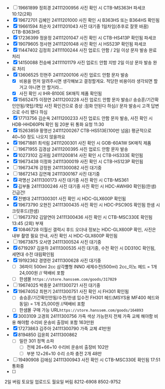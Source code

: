 - [ ] 19661899 정희경 24111200956 사진 확인 시 CTB-MS363H 파세코 10:12(2회)
- [x] 19672701 김혜인 24111201000 사진 확인 시 B363HS 또는 B364HS 확인됨
- [x] 19661594 최순자 24111201043 사진 대기중 1일차임(추후로 잘못 바꿈) CTB-B363HS
- [x] 17236399 정윤정 24111201047 사진 확인 시 CTB-HS413P 확인됨 파세코
- [x] 19079605 정사현 24111201048 사진 확인 시 HS523P 확인됨 파세코
- [x] 11447402 김정희 24111100244 사진 업로드 안함 / 2일 이상 문자 발송 완료 처리
- [x] 14150088 전승배 24111101179 사진 업로드 안함 지방 2일 이상 문자 발송 완료 처리
- [x] 13606525 민현주 24111200106 사진 업로드 안함 문자 발송
  - [x] 비용을 먼저 알려주시면 생각해보고 결정할게요.  적당한 비용이라 생각되면 할거고 아니면 안 할거라...
  - [x] 사진 확인 시 IHR-B100E SK매직 제품 확인됨
- [x] 15652475 이정연 24111200228 사진 업로드 안함 문자 발송// 송승훈/기간확인안됨/쿡탑/쿡탑 사진 확인건으로 증상 :점화 안된다 하심// 문자 발송시 고객 답변으로 수리 됐다 하심
- [x] 17713756 김순옥 24111200233 사진 업로드 안함 문자 발송, 사진 확인 시 HDB-HHD60PN 확인 됨 20분 뒤 통화 요청 11:30
- [x] 15263859 황명선 24111200267 CTB-HS513E(100만 넘음) 평균적으로 40~50 정도 나오지 않을까요
- [x] 19671881 최석림 24111200301 사진 확인 시 GOB-60A1W SK매직 제품
- [ ] 19671955 김경삼 24111200395 사진 업로드 안함 문자 발송
- [x] 10273102 김귀림 24111200814 사진 확인 시 CTB-HS333E 확인됨
- [x] 19673438 이정화 24111300019 사진 확인 시 CTB-HS123P 확인됨
- [ ] 19673476 강정원 24111300082 사진 대기중
- [ ] 18672143 김연재 24111300167 사진 대기중
- [x] 곽명선 24111300173 사진 대기중 사진 확인 시  CTB-MS361
- [x] 김부돌 24111300246 사진 대기중 사진 확인 시 HDC-AWH90 확인됨(한샘) 긴급건!
- [x] 전병대 24111300301 사진 확인 시 HDC-GLX600P 확인됨
- [x] 19673790 오현진 24111300435  사진 확인 시 HDC-PSC90S 확인됨 한샘 시크릿후드(한샘)
- [ ] 19673792 김알연아 24111300436 사진 확인 시 CTB-MSC330E 확인됨 13:45 (2회) 부재
- [x] 10846728 이월신 갤럭시 후드 오더내 정보는 HDC-GLX600P 확인, 사진은 내부 촬영 필요 안내, 사진 확인 시 HDC-GLX600P 확인됨 
- [ ] 19673875 오서영 24111300524 사진 대기중
- [x] 6719297 김윤하 24111300535 사진 대기중, 수전 확인 시 DD310C 확인됨, 세면대 수전 대림확인됨
- [x] 19192362 경영련 24111300628 사진 대기중 
  - [ ] 36파이 500ml 2cc 삼각뿔형 INNO 세제수전(500ml) 2cc_이노 헤드 = 1개 24,000원 // 택배비 포함 
  - [ ] 한샘몰 `https://store.hanssem.com/goods/317029`
- [ ] 19674025 박종문 24111300721 사진 대기중
- [x] 19674052 최현기 24111300751 사진 확인 시 FH301 확인됨
  - [ ] 송승훈/기간확인안됨/수전/한샘 입수전 FH301 헤드(MSYS용 MF400 헤드와 동일) = 1개 25,000원 //택배비 포함
  - [ ] 한샘몰 구매 가능 URL`https://store.hanssem.com/goods/164893`
- [x] 3003109 고경희 24111300756 가죽 색상 가능한지 전체 가죽 교체 해야함 비용  해야함 수리비 운송비 출장비 포함 163만원
- [x] 17273863 김주아 24111300790 가죽 교체 41만원
- [x] 8194850 김윤희 24111300862 
  - [ ] 밀란 301 정책 소파 
    - [ ] 전체  26+66+10 수리비 운송비 출장비 102만
    - [ ] 부분 12+26+10 수리 소파 충전 2개 48만
- [ ] 19490908 김애심 24111300943 사진 확인 시 CTB-MSC330E 확인됨 17:51 통화중
- [ ] 

2일 버림 토요일 업로드도 월요일 버림 8212-6908 8502-9752


